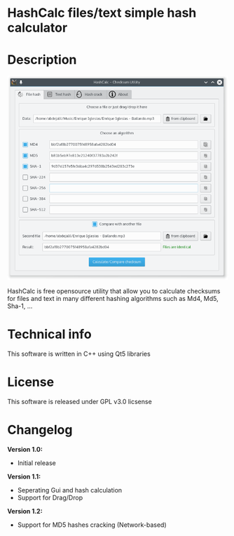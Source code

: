 HashCalc files/text simple hash calculator
========

Description
========

![Screenshot](https://raw.githubusercontent.com/Abdeljalil-l/HashCalc/master/Screenshots/ScreenShot%2001.png)

HashCalc is free opensource utility that allow you to calculate checksums for files and text in many different hashing algorithms such as Md4, Md5, Sha-1, ...

Technical info
========

This software is written in C++ using Qt5 libraries


License
========

This software is released under GPL v3.0 licsense

Changelog
========
**Version 1.0:**
  - Initial release

**Version 1.1:**
  - Seperating Gui and hash calculation
  - Support for Drag/Drop

**Version 1.2:**
  - Support for MD5 hashes cracking (Network-based)
